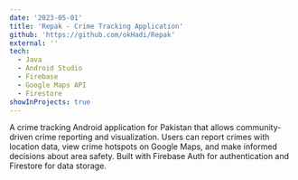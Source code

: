 ```yaml
---
date: '2023-05-01'
title: 'Repak - Crime Tracking Application'
github: 'https://github.com/okHadi/Repak'
external: ''
tech:
  - Java
  - Android Studio
  - Firebase
  - Google Maps API
  - Firestore
showInProjects: true
---
```


A crime tracking Android application for Pakistan that allows community-driven crime reporting and visualization. Users can report crimes with location data, view crime hotspots on Google Maps, and make informed decisions about area safety. Built with Firebase Auth for authentication and Firestore for data storage.
